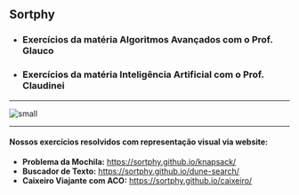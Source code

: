 ## Sortphy
- ### Exercícios da matéria Algoritmos Avançados com o Prof. Glauco
- ### Exercícios da matéria Inteligência Artificial com o Prof. Claudinei

----------

![small](https://github.com/user-attachments/assets/dfa8daec-2315-43f6-b0aa-941528ac7bc9)

----------

#### Nossos exercícios resolvidos com representação visual via website:
- **Problema da Mochila:** https://sortphy.github.io/knapsack/
- **Buscador de Texto:** https://sortphy.github.io/dune-search/
- **Caixeiro Viajante com ACO:** https://sortphy.github.io/caixeiro/
